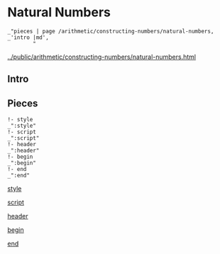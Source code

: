 # Natural Numbers

    _"pieces | page /arithmetic/constructing-numbers/natural-numbers, _'intro |md',
            "

[../public/arithmetic/constructing-numbers/natural-numbers.html](# "save:")


## Intro

## Pieces

    !- style
    _":style"
    !- script
    _":script"
    !- header
    _":header"
    !- begin
    _":begin"
    !- end
    _":end"

[style]() 

[script]()

[header]()

[begin]()

[end]()

